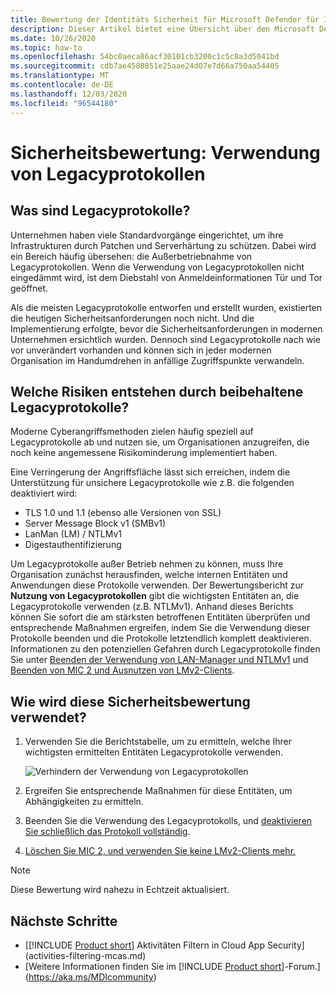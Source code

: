 ```yaml
---
title: Bewertung der Identitäts Sicherheit für Microsoft Defender für Identity-Legacy Protokolle
description: Dieser Artikel bietet eine Übersicht über den Microsoft Defender for Identity-Bericht zur Bewertung der Sicherheitsstatus Bewertung.
ms.date: 10/26/2020
ms.topic: how-to
ms.openlocfilehash: 54bc0aeca86acf30101cb3200c1c5c8a3d5041bd
ms.sourcegitcommit: cdb7ae4580851e25aae24d07e7d66a750aa54405
ms.translationtype: MT
ms.contentlocale: de-DE
ms.lasthandoff: 12/03/2020
ms.locfileid: "96544180"
---
```

# <a name="security-assessment-legacy-protocols-usage"></a>Sicherheitsbewertung: Verwendung von Legacyprotokollen

## <a name="what-are-legacy-protocols"></a>Was sind Legacyprotokolle?

Unternehmen haben viele Standardvorgänge eingerichtet, um ihre Infrastrukturen durch Patchen und Serverhärtung zu schützen. Dabei wird ein Bereich häufig übersehen: die Außerbetriebnahme von Legacyprotokollen. Wenn die Verwendung von Legacyprotokollen nicht eingedämmt wird, ist dem Diebstahl von Anmeldeinformationen Tür und Tor geöffnet.

Als die meisten Legacyprotokolle entworfen und erstellt wurden, existierten die heutigen Sicherheitsanforderungen noch nicht. Und die Implementierung erfolgte, bevor die Sicherheitsanforderungen in modernen Unternehmen ersichtlich wurden. Dennoch sind Legacyprotokolle nach wie vor unverändert vorhanden und können sich in jeder modernen Organisation im Handumdrehen in anfällige Zugriffspunkte verwandeln.

## <a name="what-risks-do-retained-legacy-protocols-introduce"></a>Welche Risiken entstehen durch beibehaltene Legacyprotokolle?

Moderne Cyberangriffsmethoden zielen häufig speziell auf Legacyprotokolle ab und nutzen sie, um Organisationen anzugreifen, die noch keine angemessene Risikominderung implementiert haben.

Eine Verringerung der Angriffsfläche lässt sich erreichen, indem die Unterstützung für unsichere Legacyprotokolle wie z.B. die folgenden deaktiviert wird:

- TLS 1.0 und 1.1 (ebenso alle Versionen von SSL)
- Server Message Block v1 (SMBv1)
- LanMan (LM) / NTLMv1
- Digestauthentifizierung

Um Legacyprotokolle außer Betrieb nehmen zu können, muss Ihre Organisation zunächst herausfinden, welche internen Entitäten und Anwendungen diese Protokolle verwenden. Der Bewertungsbericht zur **Nutzung von Legacyprotokollen** gibt die wichtigsten Entitäten an, die Legacyprotokolle verwenden (z.B. NTLMv1). Anhand dieses Berichts können Sie sofort die am stärksten betroffenen Entitäten überprüfen und entsprechende Maßnahmen ergreifen, indem Sie die Verwendung dieser Protokolle beenden und die Protokolle letztendlich komplett deaktivieren. Informationen zu den potenziellen Gefahren durch Legacyprotokolle finden Sie unter [Beenden der Verwendung von LAN-Manager und NTLMv1](/archive/blogs/miriamxyra/stop-using-lan-manager-and-ntlmv1) und [Beenden von MIC 2 und Ausnutzen von LMv2-Clients](https://www.preempt.com/blog/active-directory-ntlm-attacks/).

## <a name="how-do-i-use-this-security-assessment"></a>Wie wird diese Sicherheitsbewertung verwendet?

1. Verwenden Sie die Berichtstabelle, um zu ermitteln, welche Ihrer wichtigsten ermittelten Entitäten Legacyprotokolle verwenden.

    ![Verhindern der Verwendung von Legacyprotokollen](media/cas-isp-legacy-protocols-2.png)
1. Ergreifen Sie entsprechende Maßnahmen für diese Entitäten, um Abhängigkeiten zu ermitteln.
1. Beenden Sie die Verwendung des Legacyprotokolls, und [deaktivieren Sie schließlich das Protokoll vollständig](/archive/blogs/miriamxyra/stop-using-lan-manager-and-ntlmv1).
1. [Löschen Sie MIC 2, und verwenden Sie keine LMv2-Clients mehr.](https://www.preempt.com/blog/active-directory-ntlm-attacks/)

> [!NOTE]
> Diese Bewertung wird nahezu in Echtzeit aktualisiert.

## <a name="next-steps"></a>Nächste Schritte

- [[!INCLUDE [Product short](includes/product-short.md)] Aktivitäten Filtern in Cloud App Security](activities-filtering-mcas.md)
- [Weitere Informationen finden Sie im [!INCLUDE [Product short](includes/product-short.md)]-Forum.](https://aka.ms/MDIcommunity)